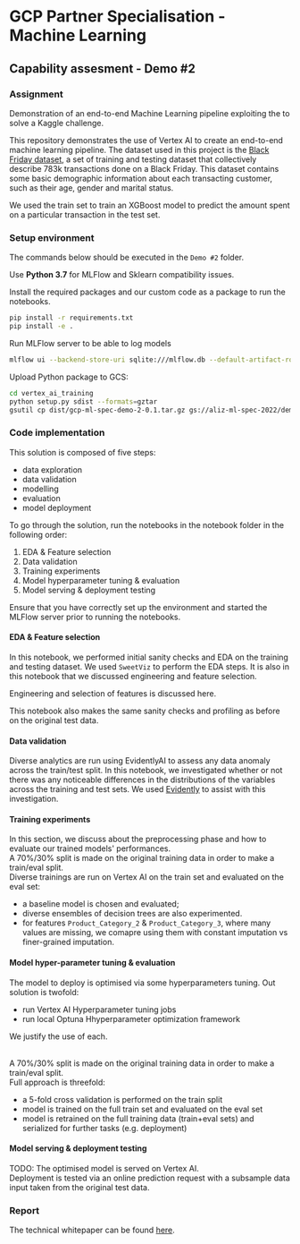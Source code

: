 # GCP Partner Specialisation - Machine Learning
## Capability assesment - Demo #2

### Assignment
Demonstration of an end-to-end Machine Learning pipeline exploiting the  to solve a Kaggle challenge.

This repository demonstrates the use of Vertex AI to create an end-to-end machine learning pipeline.
The dataset used in this project is the [Black Friday dataset](https://www.kaggle.com/abhisingh10p14/black-friday), a set of training and testing dataset that collectively describe 783k transactions done on a Black Friday. This dataset contains some basic demographic information about each transacting customer, such as their age, gender and marital status.

We used the train set to train an XGBoost model to predict the amount spent on a particular transaction in the test set.

### Setup environment

The commands below should be executed in the `Demo #2` folder.

Use **Python 3.7** for MLFlow and Sklearn compatibility issues.

Install the required packages and our custom code as a package to run the notebooks.
```sh
pip install -r requirements.txt
pip install -e .
```


Run MLFlow server to be able to log models
```sh
mlflow ui --backend-store-uri sqlite:///mlflow.db --default-artifact-root ./artifacts --host 0.0.0.0
```


Upload Python package to GCS:
```sh
cd vertex_ai_training
python setup.py sdist --formats=gztar
gsutil cp dist/gcp-ml-spec-demo-2-0.1.tar.gz gs://aliz-ml-spec-2022/demo-2/package/gcp-ml-spec-demo-2-0.1.tar.gz
```


### Code implementation
This solution is composed of five steps:
- data exploration
- data validation
- modelling
- evaluation
- model deployment

To go through the solution, run the notebooks in the notebook folder in the following order:
1. EDA & Feature selection
2. Data validation
3. Training experiments
4. Model hyperparameter tuning & evaluation
5. Model serving & deployment testing

Ensure that you have correctly set up the environment and started the MLFlow server prior to running the notebooks.

#### EDA & Feature selection
In this notebook, we performed initial sanity checks and EDA on the training and testing dataset. We used `SweetViz` to perform the EDA steps. It is also in this notebook that we discussed engineering and feature selection.

Engineering and selection of features is discussed here.  

This notebook also makes the same sanity checks and profiling as before on the original test data.


#### Data validation
Diverse analytics are run using EvidentlyAI to assess any data anomaly across the train/test split.
In this notebook, we investigated whether or not there was any noticeable differences in the distributions of the variables across the training and test sets. We used [Evidently](https://evidentlyai.com/) to assist with this investigation.


#### Training experiments
In this section, we discuss about the preprocessing phase and how to evaluate our trained models' performances.
<br>A 70%/30% split is made on the original training data in order to make a train/eval split.
<br>Diverse trainings are run on Vertex AI on the train set and evaluated on the eval set:
- a baseline model is chosen and evaluated;
- diverse ensembles of decision trees are also experimented.
- for features `Product_Category_2` & `Product_Category_3`, where many values are missing, we comapre using them with constant imputation vs finer-grained imputation.


#### Model hyper-parameter tuning & evaluation
The model to deploy is optimised via some hyperparameters tuning. Out solution is twofold:
- run Vertex AI Hyperparameter tuning jobs
- run local Optuna Hhyperparameter optimization framework

We justify the use of each.

<br>A 70%/30% split is made on the original training data in order to make a train/eval split.
<br>Full approach is threefold:
- a 5-fold cross validation is performed on the train split
- model is trained on the full train set and evaluated on the eval set
- model is retrained on the full training data (train+eval sets) and serialized for further tasks (e.g. deployment)


#### Model serving & deployment testing
TODO:
The optimised model is served on Vertex AI.
<br>Deployment is tested via an online prediction request with a subsample data input taken from the original test data.


### Report
The technical whitepaper can be found [here](https://docs.google.com/document/d/1ywgj20PG4w81fX8VozKYk4s0pkUJUun6f11x9vhepDw/edit?usp=sharing).
